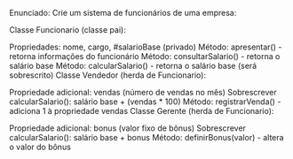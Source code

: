 Enunciado: Crie um sistema de funcionários de uma empresa:

Classe Funcionario (classe pai):

Propriedades: nome, cargo, #salarioBase (privado)
Método: apresentar() - retorna informações do funcionário
Método: consultarSalario() - retorna o salário base
Método: calcularSalario() - retorna o salário base (será sobrescrito)
Classe Vendedor (herda de Funcionario):

Propriedade adicional: vendas (número de vendas no mês)
Sobrescrever calcularSalario(): salário base + (vendas * 100)
Método: registrarVenda() - adiciona 1 à propriedade vendas
Classe Gerente (herda de Funcionario):

Propriedade adicional: bonus (valor fixo de bônus)
Sobrescrever calcularSalario(): salário base + bonus
Método: definirBonus(valor) - altera o valor do bônus